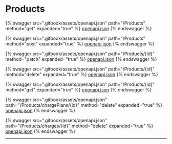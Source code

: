 # Products

{% swagger src=".gitbook/assets/openapi.json" path="/Products" method="get" expanded="true" %}
[openapi.json](.gitbook/assets/openapi.json)
{% endswagger %}

{% swagger src=".gitbook/assets/openapi.json" path="/Products" method="post" expanded="true" %}
[openapi.json](.gitbook/assets/openapi.json)
{% endswagger %}

{% swagger src=".gitbook/assets/openapi.json" path="/Products/{id}" method="patch" expanded="true" %}
[openapi.json](.gitbook/assets/openapi.json)
{% endswagger %}

{% swagger src=".gitbook/assets/openapi.json" path="/Products/{id}" method="delete" expanded="true" %}
[openapi.json](.gitbook/assets/openapi.json)
{% endswagger %}

{% swagger src=".gitbook/assets/openapi.json" path="/Products/{id}" method="get" expanded="true" %}
[openapi.json](.gitbook/assets/openapi.json)
{% endswagger %}

{% swagger src=".gitbook/assets/openapi.json" path="/Products/chargePlans/{id}" method="delete" expanded="true" %}
[openapi.json](.gitbook/assets/openapi.json)
{% endswagger %}

{% swagger src=".gitbook/assets/openapi.json" path="/Products/charges/{id}" method="delete" expanded="true" %}
[openapi.json](.gitbook/assets/openapi.json)
{% endswagger %}

***
